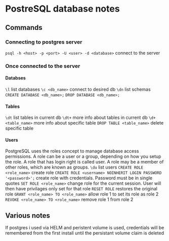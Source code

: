 # PostreSQL database notes

## Commands

### Connecting to postgres server

`psql -h <host> -p <port> -U <user> -d <database>` connect to the server

### Once connected to the server

#### Databses

`\l` list databases
`\c <db_name>` connect to desired db
`\dn` list schemas
`CREATE DATABASE <db_name>;`
`DROP DATABASE <db_name>;`

#### Tables

`\dt` list tables in current db
`\dt+` more info about tables in current db
`\d+ <table_name>` more info about specific table
`DROP TABLE <table_name>` delete specific table

#### Users

PostgreSQL uses the roles concept to manage database access permissions. A role can be a user or a group,
depending on how you setup the role. A role that has login right is called user. A role may be a member of other
roles, which are known as groups.
`\du` list users
`CREATE ROLE <role_name>` create role
`CREATE ROLE <username> NOINHERIT LOGIN PASSWORD '<password>';` create role with credentials. Password must be in single
quotes
`SET ROLE <role_name>` change role for the current session. User will then have privilages only set for that role
`RESET ROLE` restores the original role
`GRANT <role_name> TO <role_name>` allow role 1 to set its role as role 2
`REVOKE <role_name> TO <role_name>` remove role 1 from role 2

## Various notes

If postgres i used via HELM and peristent volume is used, credentials will be remembered from the first install until
the persistant volume claim is deleted
